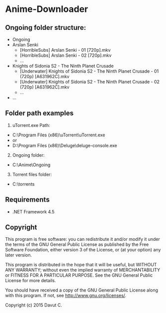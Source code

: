 # Anime-Downloader

## Ongoing folder structure:

* Ongoing
 * Arslan Senki
   * [HorribleSubs] Arslan Senki - 01 [720p].mkv
    * [HorribleSubs] Arslan Senki - 02 [720p].mkv
    * ...
 * Knights of Sidonia S2 - The Ninth Planet Crusade
   * [Underwater] Knights of Sidonia S2 - The Ninth Planet Crusade - 01 (720p) [A631962C].mkv
    * [Underwater] Knights of Sidonia S2 - The Ninth Planet Crusade - 02 (720p) [A631962C].mkv
    * ...
 * ...


## Folder path examples 

1. uTorrent.exe Path: 
 * C:\Program Files (x86)\uTorrent\uTorrent.exe
 * or
 * D:\Program Files (x86)\Deluge\deluge-console.exe
2. Ongoing folder:
 * C:\Anime\Ongoing
3. Torrent files folder:
 * C:\torrents


## Requirements 

* .NET Framework 4.5


## Copyright

This program is free software: you can redistribute it and/or modify
it under the terms of the GNU General Public License as published by
the Free Software Foundation, either version 3 of the License, or
(at your option) any later version.

This program is distributed in the hope that it will be useful,
but WITHOUT ANY WARRANTY; without even the implied warranty of
MERCHANTABILITY or FITNESS FOR A PARTICULAR PURPOSE.  See the
GNU General Public License for more details.

You should have received a copy of the GNU General Public License
along with this program.  If not, see <http://www.gnu.org/licenses/>.

Copyright (c) 2015 Davut C.
